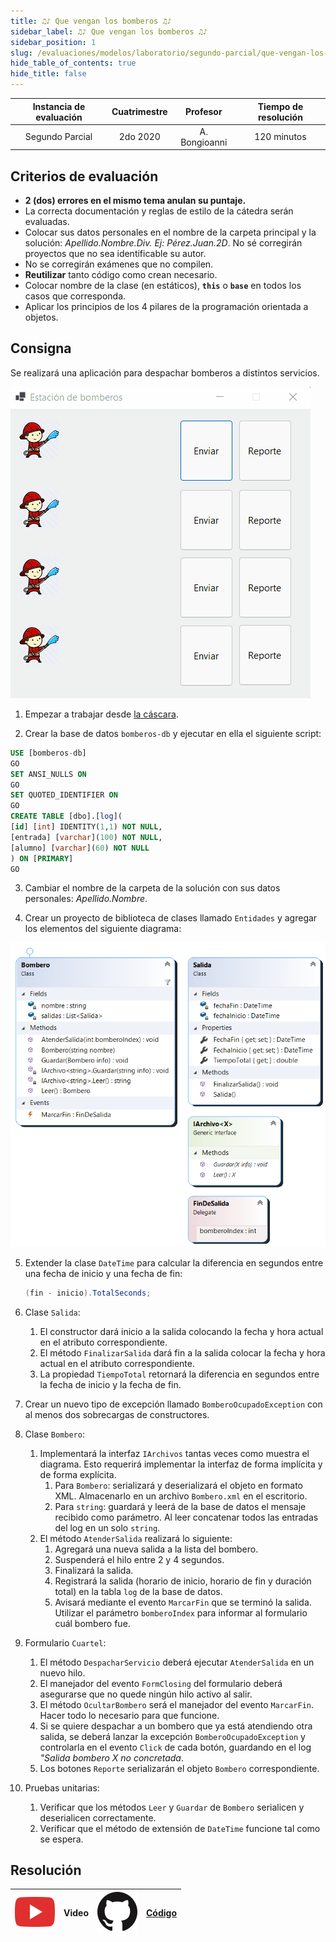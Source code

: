 ```yaml
---
title: ♫♪ Que vengan los bomberos ♫♪
sidebar_label: ♫♪ Que vengan los bomberos ♫♪
sidebar_position: 1
slug: /evaluaciones/modelos/laboratorio/segundo-parcial/que-vengan-los-bomberos
hide_table_of_contents: true
hide_title: false
---
```


| Instancia de evaluación | Cuatrimestre |    Profesor   | Tiempo de resolución |
| :---------------------: | :----------: | :-----------: | :------------------: |
|     Segundo Parcial     |   2do 2020   | A. Bongioanni |     120 minutos      |

## Criterios de evaluación
* **2 (dos) errores en el mismo tema anulan su puntaje.**
* La correcta documentación y reglas de estilo de la cátedra serán evaluadas.
* Colocar sus datos personales en el nombre de la carpeta principal y la solución: *Apellido.Nombre.Div. Ej: Pérez.Juan.2D*. No sé corregirán proyectos que no sea identificable su autor.
* No se corregirán exámenes que no compilen.
* **Reutilizar** tanto código como crean necesario.
* Colocar nombre de la clase (en estáticos), **`this`** o **`base`** en todos los casos que corresponda.
* Aplicar los principios de los 4 pilares de la programación orientada a objetos.

## Consigna
Se realizará una aplicación para despachar bomberos a distintos servicios.

![Resultado esperado](/evaluaciones/modelos/laboratorio/animacion-bomberos.gif)

1. Empezar a trabajar desde [la cáscara](https://drive.google.com/file/d/1ZXCWNH5pLfqooE7v221BRlKCHPfA80vf/view?usp=sharing).

2. Crear la base de datos `bomberos-db` y ejecutar en ella el siguiente script:

```sql
USE [bomberos-db]
GO
SET ANSI_NULLS ON
GO
SET QUOTED_IDENTIFIER ON
GO
CREATE TABLE [dbo].[log](
[id] [int] IDENTITY(1,1) NOT NULL,
[entrada] [varchar](100) NOT NULL,
[alumno] [varchar](60) NOT NULL
) ON [PRIMARY]
GO
```

3. Cambiar el nombre de la carpeta de la solución con sus datos personales: *Apellido.Nombre*.

4. Crear un proyecto de biblioteca de clases llamado `Entidades` y agregar los elementos del siguiente diagrama:

![Diagrama de clases](/evaluaciones/modelos/laboratorio/bomberos-diagram.png)

5. Extender la clase `DateTime` para calcular la diferencia en segundos entre una fecha de inicio y una fecha de fin: 

    ```csharp
    (fin - inicio).TotalSeconds;
    ```

6. Clase `Salida`:
   1. El constructor dará inicio a la salida colocando la fecha y hora actual en el atributo correspondiente.
   2. El método `FinalizarSalida` dará fin a la salida colocar la fecha y hora actual en el atributo correspondiente. 
   3. La propiedad `TiempoTotal` retornará la diferencia en segundos entre la fecha de inicio y la fecha de fin. 

7. Crear un nuevo tipo de excepción llamado `BomberoOcupadoException` con al menos dos sobrecargas de constructores.

8. Clase `Bombero`:
   1. Implementará la interfaz `IArchivos` tantas veces como muestra el diagrama. Esto requerirá implementar la interfaz de forma implícita y de forma explícita.
      1. Para `Bombero`: serializará y deserializará el objeto en formato XML. Almacenarlo en un archivo `Bombero.xml` en el escritorio.
      2. Para `string`: guardará y leerá de la base de datos el mensaje recibido como parámetro. Al leer concatenar todos las entradas del log en un solo `string`.
   2. El método `AtenderSalida` realizará lo siguiente:
      1. Agregará una nueva salida a la lista del bombero.
      2. Suspenderá el hilo entre 2 y 4 segundos. 
      3. Finalizará la salida.
      4. Registrará la salida (horario de inicio, horario de fin y duración total) en la tabla `log` de la base de datos.
      5. Avisará mediante el evento `MarcarFin` que se terminó la salida. Utilizar el parámetro `bomberoIndex` para informar al formulario cuál bombero fue. 

9. Formulario `Cuartel`:
   1. El método `DespacharServicio` deberá ejecutar `AtenderSalida` en un nuevo hilo. 
   2. El manejador del evento `FormClosing` del formulario deberá asegurarse que no quede ningún hilo activo al salir. 
   3. El método `OcultarBombero` será el manejador del evento `MarcarFin`. Hacer todo lo necesario para que funcione. 
   4. Si se quiere despachar a un bombero que ya está atendiendo otra salida, se deberá lanzar la excepción `BomberoOcupadoException` y controlarla en el evento `Click` de cada botón, guardando en el log *"Salida bombero X no concretada*.
   5. Los botones `Reporte` serializarán el objeto `Bombero` correspondiente. 

10. Pruebas unitarias:
    1. Verificar que los métodos `Leer` y `Guardar` de `Bombero` serialicen y deserialicen correctamente.
    2. Verificar que el método de extensión de `DateTime` funcione tal como se espera.

## Resolución
| ![img](/base/youtube.svg) | Video | ![img](/base/github.svg) | [Código](https://github.com/codeutnfra/programacion_2_laboratorio_2/tree/master/Parciales_Resueltos/Segundo.Parcial.Bomberos) |
| :-----------------------: | :---: | :----------------------: | :---------------------------------------------------------------------------------------------------------------------------: |